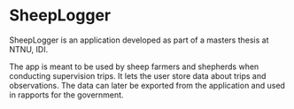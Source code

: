 # SheepLogger

SheepLogger is an application developed as part of a masters thesis at NTNU, IDI.

The app is meant to be used by sheep farmers and shepherds when conducting supervision trips. It lets the user store data about trips and observations. 
The data can later be exported from the application and used in rapports for the government. 
